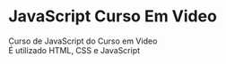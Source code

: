 # JavaScript Curso Em Video
Curso de JavaScript do Curso em Video</br>
É utilizado HTML, CSS e JavaScript
